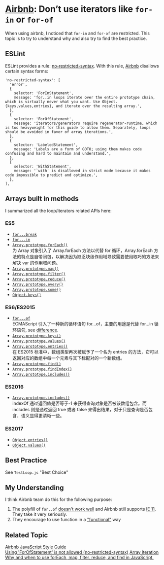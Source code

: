 # [Airbnb](https://airbnb.io/javascript/#iterators--nope): Don’t use iterators like `for-in` or `for-of`

When using airbnb, I noticed that `for-in` and `for-of` are restricted. This topic is to try to understand why and also try to find the best practice.

## ESLint

ESLint provides a rule: [no-restricted-syntax](https://eslint.org/docs/rules/no-restricted-syntax). With this rule, [Airbnb](https://github.com/airbnb/javascript/blob/master/packages/eslint-config-airbnb-base/rules/style.js#L339) disallows certain syntax forms:

```
'no-restricted-syntax': [
  'error',
  {
    selector: 'ForInStatement',
    message: 'for..in loops iterate over the entire prototype chain, which is virtually never what you want. Use Object.{keys,values,entries}, and iterate over the resulting array.',
  },
  {
    selector: 'ForOfStatement',
    message: 'iterators/generators require regenerator-runtime, which is too heavyweight for this guide to allow them. Separately, loops should be avoided in favor of array iterations.',
  },
  {
    selector: 'LabeledStatement',
    message: 'Labels are a form of GOTO; using them makes code confusing and hard to maintain and understand.',
  },
  {
    selector: 'WithStatement',
    message: '`with` is disallowed in strict mode because it makes code impossible to predict and optimize.',
  },
],
```

## Arrays built in methods

I summarized all the loop/iterators related APIs here:

### ES5

- [`for...break`](https://developer.mozilla.org/en-US/docs/Web/JavaScript/Reference/Statements/for)
- [`for...in`](https://developer.mozilla.org/en-US/docs/Web/JavaScript/Reference/Statements/for...in)
- [`Array.prototype.forEach()`](https://developer.mozilla.org/en-US/docs/Web/JavaScript/Reference/Global_Objects/Array/forEach)  
   为 Array 对象引入了 Array.forEach 方法以代替 for 循环，Array.forEach 方法的特点是自带闭包，以解决因为缺乏块级作用域导致需要使用取巧的方法来解决 var 的作用域问题。
- [`Array.prototype.map()`](https://developer.mozilla.org/en-US/docs/Web/JavaScript/Reference/Global_Objects/Array/map)
- [`Array.prototype.filter()`](https://developer.mozilla.org/en-US/docs/Web/JavaScript/Reference/Global_Objects/Array/filter)
- [`Array.prototype.reduce()`](https://developer.mozilla.org/en-US/docs/Web/JavaScript/Reference/Global_Objects/Array/Reduce)
- [`Array.prototype.every()`](https://developer.mozilla.org/en-US/docs/Web/JavaScript/Reference/Global_Objects/Array/every)
- [`Array.prototype.some()`](https://developer.mozilla.org/en-US/docs/Web/JavaScript/Reference/Global_Objects/Array/some)
- [`Object.keys()`](https://developer.mozilla.org/en-US/docs/Web/JavaScript/Reference/Global_Objects/Object/keys)

### ES6/ES2015

- [`for...of`](https://developer.mozilla.org/en-US/docs/Web/JavaScript/Reference/Statements/for...of)  
   ECMAScript 引入了一种新的循环语句 for...of，主要的用途是代替 for...in 循环语句, see [difference](https://developer.mozilla.org/en-US/docs/Web/JavaScript/Reference/Statements/for...of#difference_between_for...of_and_for...in).
- [`Array.prototype.keys()`](https://developer.mozilla.org/en-US/docs/Web/JavaScript/Reference/Global_Objects/Array/keys)
- [`Array.prototype.values()`](https://developer.mozilla.org/en-US/docs/Web/JavaScript/Reference/Global_Objects/Array/values)
- [`Array.prototype.entries()`](https://developer.mozilla.org/en-US/docs/Web/JavaScript/Reference/Global_Objects/Array/entries)  
   在 ES2015 标准中，数组类型再次被赋予了一个名为 entries 的方法，它可以返回对应的数组中每一个元素与其下标配对的一个新数组。
- [`Array.prototype.find()`](https://developer.mozilla.org/en-US/docs/Web/JavaScript/Reference/Global_Objects/Array/find)
- [`Array.prototype.findIndex()`](https://developer.mozilla.org/en-US/docs/Web/JavaScript/Reference/Global_Objects/Array/findIndex)
- [`Array.prototype.includes()`](https://developer.mozilla.org/en-US/docs/Web/JavaScript/Reference/Global_Objects/Array/includes)

### ES2016

- [`Array.prototype.includes()`](https://developer.mozilla.org/en-US/docs/Web/JavaScript/Reference/Global_Objects/Array/includes)  
   indexOf 通过返回值是否等于-1 来获得查询对象是否被该数组包含。而 includes 则是通过返回 true 或者 false 来得出结果，对于只是查询是否包含，语义显得更清晰一些。

### ES2017

- [`Object.entries()`](https://developer.mozilla.org/en-US/docs/Web/JavaScript/Reference/Global_Objects/Object/entries)
- [`Object.values()`](https://developer.mozilla.org/en-US/docs/Web/JavaScript/Reference/Global_Objects/Object/values)

## Best Practice

See `TestLoop.js` "Best Choice"

## My Understanding

I think Airbnb team do this for the following purpose:

1. The polyfill of `for..of` [doesn't work well](https://github.com/airbnb/javascript/issues/1271#issuecomment-281756069) and Airbnb still supports [IE 11](https://github.com/airbnb/javascript/issues/1271#issuecomment-635133150). They take it very seriously.
2. They encourage to use function in a ["functional"](https://gist.github.com/ljharb/58faf1cfcb4e6808f74aae4ef7944cff#intro) way

## Related Topic

[Airbnb JavaScript Style Guide](https://airbnb.io/javascript/#iterators--nope)  
[Using 'ForOfStatement' is not allowed (no-restricted-syntax)](https://github.com/airbnb/javascript/issues/1271)
[Array Iteration](https://gist.github.com/ljharb/58faf1cfcb4e6808f74aae4ef7944cff)
[Why and when to use forEach, map, filter, reduce, and find in JavaScript.](https://medium.com/@JeffLombardJr/understanding-foreach-map-filter-and-find-in-javascript-f91da93b9f2c)
